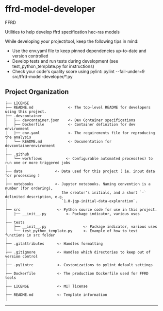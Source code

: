 ffrd-model-developer
==============================

FFRD

Utilities to help develop ffrd specification hec-ras models

While developing your project/tool, keep the following tips in mind:  
- Use the env.yaml file to keep pinned dependencies up-to-date and version controlled  
- Develop tests and run tests during development (see test_python_template.py for instructions)  
- Check your code's quality score using pylint: pylint --fail-under=9 src/ffrd-model-developer/*.py  

Project Organization
------------

    ├── LICENSE
    ├── README.md                <- The top-level README for developers using this project.  
    ├── .devcontainer
    │   ├── devcontainer.json    <- Dev Container specifications  
    │   ├── Dockerfile           <- Container definition for dev environment  
    │   ├── env.yaml             <- The requirements file for reproducing the analysis 
    │   └── README.md            <- Documentation for devcontainerenvironment
    │
    ├── .github  
    │   └── workflows           <- Configurable automated process(es) to run one or more triggered jobs
    │
    ├── data               <- Data used for this project ( ie. input data for processing )
    │
    ├── notebooks          <- Jupyter notebooks. Naming convention is a number (for ordering),
    │                         the creator's initials, and a short `-` delimited description, e.g.
    │                         `1.0-jqp-initial-data-exploration`.
    │
    ├── src                 <- Python source code for use in this project.
    │   ├── __init__.py         <- Package indicator, various uses 
    │
    ├── tests
    │   ├── __init__.py                 <- Package indicator, various uses
    │   └── test_python_template.py     <- Example of how to test functions in src folder
    │
    ├── .gitattributes      <- Handles formatting
    │
    ├── .gitignore          <- Handles which directories to keep out of version control
    │
    ├── .pylintrc           <- Customizations to pylint default settings
    │
    ├── Dockerfile          <- The production Dockerfile used for FFRD tools
    │
    ├── LICENSE             <- MIT license
    │
    ├── README.md           <- Template information
    │


--------

